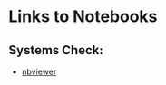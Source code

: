 # Links to Notebooks

## Systems Check:
- [nbviewer](https://nbviewer.org/github/jasonbconley/EMAT_Data/blob/0ed03c9b3f59890b1998a239473dee743655b57e/Conley_SystemsCheck.ipynb)

